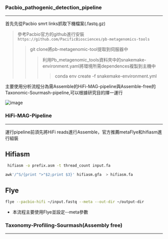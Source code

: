 ### Pacbio_pathogenic_detection_pipeline
---
首先先從Pacbio smrt links抓取下機檔案(.fastq.gz)

>參考Pacbio官方的github進行安裝`https://github.com/PacificBiosciences/pb-metagenomics-tools`
>>git clone將pb-metagenomic-tool提取到伺服器中
>>>利用Pb_metagenomic_tools資料夾中的snakemake-environment.yaml將環境所需dependences複製到主機中
>>>>conda env create -f snakemake-environment.yml

主要使用分析流程分為需Assemble的HiFi-MAG-pipeline與Assemble-free的Taxonomic-Sourmash-pipeline,可以根據研究目的擇一運行

![image](https://github.com/user-attachments/assets/3cce7635-eae6-4444-8b9c-0887daef63f8)



### HiFi-MAG-Pipeline
---
運行pipeline前須先將HiFi reads進行Assemble，官方推薦metaFlye和hifiasm進行組裝

Hifiasm
---
```sh
 hifiasm -o prefix.asm -t thread_count input.fa
```
```sh
awk'/^S/{print ">"$2;print $3}' hifiasm.gfa  > hifiasm.fa
```
  Flye
  ---
  ```sh
  flye --pacbio-hifi ~/input.fastq --meta --out-dir ~/output-dir
  ```
* 本流程主要使用Flye並設定--meta參數


### Taxonomy-Profiling-Sourmash(Assembly free)
---



